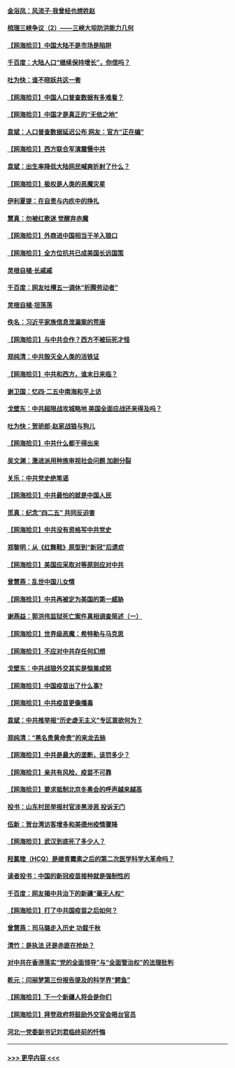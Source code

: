 #### [金浴凤：风流子‧我曾经也想姓赵](../pages/nsc993/n12920911.md?t=05040802) 
#### [梳理三峡争议（2）——三峡大坝防洪能力几何](../pages/nsc993/n12920173.md?t=05040802) 
#### [【网海拾贝】中国大陆不是市场是陷阱](../pages/nsc993/n12920143.md?t=05040802) 
#### [千百度：大陆人口“继续保持增长”，你信吗？](../pages/nsc993/n12918946.md?t=05040802) 
#### [吐为快：谁不晓妖共这一套](../pages/nsc993/n12918941.md?t=05040802) 
#### [【网海拾贝】中国人口普查数据有多难看？](../pages/nsc993/n12917822.md?t=05040802) 
#### [【网海拾贝】中国才是真正的“无依之地”](../pages/nsc993/n12915845.md?t=05040802) 
#### [袁斌：人口普查数据延迟公布 网友：官方“正在编”](../pages/nsc993/n12915748.md?t=05040802) 
#### [【网海拾贝】西方联合军演震慑中共](../pages/nsc993/n12913466.md?t=05040802) 
#### [袁斌：出生率降低大陆网民喊爽折射了什么？](../pages/nsc993/n12913365.md?t=05040802) 
#### [【网海拾贝】极权是人类的恶魔灾星](../pages/nsc993/n12910697.md?t=05040802) 
#### [伊利夏提：在自责与内疚中的挣扎](../pages/nsc993/n12910493.md?t=05040802) 
#### [慧真：勿被红歌迷 觉醒弃赤魔](../pages/nsc993/n12910485.md?t=05040802) 
#### [【网海拾贝】外商进中国相当于羊入狼口](../pages/nsc993/n12908274.md?t=05040802) 
#### [【网海拾贝】全方位抗共已成美国长远国策](../pages/nsc993/n12906878.md?t=05040802) 
#### [灵根自植‧长戚戚](../pages/nsc993/n12905585.md?t=05040802) 
#### [千百度：网友吐槽五一调休“折腾劳动者”](../pages/nsc993/n12905934.md?t=05040802) 
#### [灵根自植‧坦荡荡](../pages/nsc993/n12905562.md?t=05040802) 
#### [佚名：习近平家族信息泄漏案的荒唐](../pages/nsc993/n12904705.md?t=05040802) 
#### [【网海拾贝】与中共合作？西方不被玩死才怪](../pages/nsc993/n12903873.md?t=05040802) 
#### [郑纯清：中共毁灭全人类的活铁证](../pages/nsc993/n12903785.md?t=05040802) 
#### [【网海拾贝】中共和西方，谁末日来临？](../pages/nsc993/n12903482.md?t=05040802) 
#### [谢卫国：忆四‧二五中南海和平上访](../pages/nsc993/n12902192.md?t=05040802) 
#### [戈壁东：中共超限战攻城略地 美国全面应战还来得及吗？](../pages/nsc993/n12902297.md?t=05040802) 
#### [吐为快：贺骄郎‧赵家战狼与狗儿](../pages/nsc993/n12902280.md?t=05040802) 
#### [【网海拾贝】中共什么都干得出来](../pages/nsc993/n12897500.md?t=05040802) 
#### [吴文渊：激进派用种族审视社会问题 加剧分裂](../pages/nsc993/n12893881.md?t=05040802) 
#### [关乐：中共党史绝笔谣](../pages/nsc993/n12897270.md?t=05040802) 
#### [【网海拾贝】中共最怕的就是中国人民](../pages/nsc993/n12894705.md?t=05040802) 
#### [觅真：纪念“四二五” 共同反迫害](../pages/nsc993/n12894553.md?t=05040802) 
#### [【网海拾贝】中共没有资格写中共党史](../pages/nsc993/n12892231.md?t=05040802) 
#### [郑黎明：从《红舞鞋》原型到“新冠”后遗症](../pages/nsc993/n12890469.md?t=05040802) 
#### [【网海拾贝】美国应采取对等原则应对中共](../pages/nsc993/n12889176.md?t=05040802) 
#### [曾慧燕：乱世中国儿女情](../pages/nsc993/n12887931.md?t=05040802) 
#### [【网海拾贝】中共再被定为美国的第一威胁](../pages/nsc993/n12887580.md?t=05040802) 
#### [谢燕益：郭洪伟监狱死亡案件真相调查简述（一）](../pages/nsc993/n12885648.md?t=05040802) 
#### [【网海拾贝】世界级恶魔：希特勒与马克思](../pages/nsc993/n12884062.md?t=05040802) 
#### [【网海拾贝】不应对中共存任何幻想](../pages/nsc993/n12881460.md?t=05040802) 
#### [戈壁东：中共战狼外交其实是恼羞成怒](../pages/nsc993/n12880392.md?t=05040802) 
#### [【网海拾贝】中国疫苗出了什么事?](../pages/nsc993/n12879124.md?t=05040802) 
#### [【网海拾贝】中共疫苗更像播毒](../pages/nsc993/n12876631.md?t=05040802) 
#### [袁斌：中共推举报“历史虚无主义”专区意欲何为？](../pages/nsc993/n12876530.md?t=05040802) 
#### [郑纯清：“黑名贵黄命贵”的来龙去脉](../pages/nsc993/n12875589.md?t=05040802) 
#### [【网海拾贝】中共是最大的垄断，该罚多少？](../pages/nsc993/n12874006.md?t=05040802) 
#### [【网海拾贝】亲共有风险，疫苗不可靠](../pages/nsc993/n12872224.md?t=05040802) 
#### [【网海拾贝】要求抵制北京冬奥会的呼声越来越高](../pages/nsc993/n12868962.md?t=05040802) 
#### [投书：山东村民举报村官涉黑涉恶 投诉无门](../pages/nsc993/n12869726.md?t=05040802) 
#### [伍新：贺台湾访客增多和美德州疫情骤降](../pages/nsc993/n12865651.md?t=05040802) 
#### [【网海拾贝】武汉到底死了多少人？](../pages/nsc993/n12863707.md?t=05040802) 
#### [羟氯喹（HCQ）是继青霉素之后的第二次医学科学大革命吗？](../pages/nsc993/n12638564.md?t=05040802) 
#### [读者投书：中国的新冠疫苗接种就是强制性的](../pages/nsc993/n12859932.md?t=05040802) 
#### [千百度：网友揭中共治下的新疆“毫无人权”](../pages/nsc993/n12858385.md?t=05040802) 
#### [【网海拾贝】打了中共国疫苗之后如何？](../pages/nsc993/n12857866.md?t=05040802) 
#### [曾慧燕：司马璐走入历史 功载千秋](../pages/nsc993/n12856996.md?t=05040802) 
#### [清竹：是执法 还是赤匪在抢劫？](../pages/nsc993/n12856952.md?t=05040802) 
#### [对中共在香港落实“党的全面领导”与“全面管治权”的法理批判](../pages/nsc993/n12856929.md?t=05040802) 
#### [乾元：闫丽梦第三份报告提及的科学界“鳄鱼”](../pages/nsc993/n12855985.md?t=05040802) 
#### [【网海拾贝】下一个新疆人将会是你们](../pages/nsc993/n12855864.md?t=05040802) 
#### [【网海拾贝】拜登政府将鼓励外交官会晤台官员](../pages/nsc993/n12853615.md?t=05040802) 
#### [河北一党委副书记刘君临终前的忏悔](../pages/nsc993/n12849420.md?t=05040802) 

----
#### [ >>> 更早内容 <<< ](../indexes/nsc993-earlier.md)
